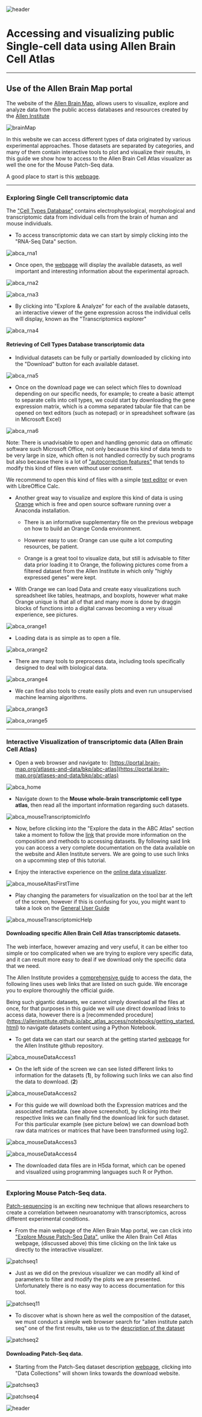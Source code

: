 
![header](/Tutoriales-IFC/assets/header.png)





# Accessing and visualizing public Single-cell data using Allen Brain Cell Atlas

___

## Use of the Allen Brain Map portal

The website of the [Allen Brain Map](https://portal.brain-map.org/), allows users to visualize, explore and analyze data from the public access databases and resources created by the [Allen Institute](https://alleninstitute.org/)

![brainMap](/Tutoriales-IFC/assets/scneuropics/portal.png)

In this website we can access different types of data originated by various experimental approaches. Those datasets are separated by categories, and many of them contain interactive tools to plot and visualize their results, in this guide we show how to access to the Allen Brain Cell Atlas visualizer as well the one for the Mouse Patch-Seq data.

A good place to start is this [webpage](https://portal.brain-map.org/atlases-and-data). 

---

### Exploring Single Cell transcriptomic data

The ["Cell Types Database"](https://celltypes.brain-map.org/) contains electrophysological, morphological and transcriptomic data from individual cells from the brain of human and mouse individuals.

- To access transcriptomic data we can start by simply clicking into the "RNA-Seq Data" section. 

![abca_rna1](/Tutoriales-IFC/assets/scneuropics/rna1.png)

- Once open, the [webpage](https://portal.brain-map.org/atlases-and-data/rnaseq) will display the available datasets, as well important and interesting information about the experimental aproach.

![abca_rna2](/Tutoriales-IFC/assets/scneuropics/rna2.png)

![abca_rna3](/Tutoriales-IFC/assets/scneuropics/rna3.png)

- By clicking into "Explore & Analyze" for each of the available datasets, an interactive viewer of the gene expression across the individual cells will display, known as the "Transcriptomics explorer"

![abca_rna4](/Tutoriales-IFC/assets/scneuropics/rna4.png)

#### Retrieving of Cell Types Database transcriptomic data

- Individual datasets can be fully or partially downloaded by clicking into the "Download" button for each available dataset. 

![abca_rna5](/Tutoriales-IFC/assets/scneuropics/rna5.png)

- Once on the download page we can select which files to download depending on our specific needs, for example; to create a basic attempt to separate cells into cell types, we could start by downloading the gene expression matrix, which is a comma separated tabular file that can be opened on text editors (such as notepad) or in spreadsheet software (as in Microsoft Excel)

![abca_rna6](/Tutoriales-IFC/assets/scneuropics/rna6.png)

Note: There is unadvisable to open and handling genomic data on offimatic software such Microsoft Office, not only because this kind of data tends to be very large in size, which often is not handled correctly by such programs but also because there is a lot of ["autocorrection features"](https://www.nature.com/articles/d41586-021-02211-4#:~:text=They%20found%20that%20one%2Dfifth,perpetuated%20and%20distort%20further%20analyses.) that tends to modify this kind of files even without user consent.

We recommend to open this kind of files with a simple [text editor](https://en.wikipedia.org/wiki/List_of_text_editors) or even with LibreOffice Calc. 

- Another great way to visualize and explore this kind of data is using [Orange](https://orangedatamining.com/) which is free and open source software running over a Anaconda installation.

    - There is an informative supplementary file on the previous webpage on how to build an Orange Conda environment. 
    
    - However easy to use: Orange can use quite a lot computing resources, be patient.

    - Orange is a great tool to visualize data, but still is advisable to filter data prior loading it to Orange, the following pictures come from a filtered dataset from the Allen Institute in which only "highly expressed genes" were kept.

- With Orange we can load Data and create easy visualizations such spreadsheet like tables, heatmaps, and boxplots, however what make Orange unique is that all of that and many more is done by draggin blocks of functions into a digital canvas becoming a very visual experience, see pictures.

![abca_orange1](/Tutoriales-IFC/assets/scneuropics/orange1.png)

- Loading data is as simple as to open a file.

![abca_orange2](/Tutoriales-IFC/assets/scneuropics/orange2.png)
    
- There are many tools to preprocess data, including tools specifically designed to deal with biological data.

![abca_orange4](/Tutoriales-IFC/assets/scneuropics/orange4.png)

- We can find also tools to create easily plots and even run unsupervised machine learning algorithms.

![abca_orange3](/Tutoriales-IFC/assets/scneuropics/orange3.png)

![abca_orange5](/Tutoriales-IFC/assets/scneuropics/orange5.png)


---

### Interactive Visualization of transcriptomic data (Allen Brain Cell Atlas)

- Open a web browser and navigate to: [https://portal.brain-map.org/atlases-and-data/bkp/abc-atlas](https://portal.brain-map.org/atlases-and-data/bkp/abc-atlas)

![abca_home](/Tutoriales-IFC/assets/scneuropics/abca1.png)

- Navigate down to the **Mouse whole-brain transcriptomic cell type atlas**, then read all the important information regarding such datasets.

![abca_mouseTranscriptomicInfo](/Tutoriales-IFC/assets/scneuropics/abca2.png)

- Now, before clicking into the "Explore the data in the ABC Atlas" section take a moment to follow the [link](https://alleninstitute.github.io/abc_atlas_access/intro.html) that provide more information on the composition and methods to accessing datasets. By following said link you can access a very complete documentation on the data available on the website and Allen Institute servers. We are going to use such links on a upcomming step of this tutorial.

- Enjoy the interactive experience on the [online data visualizer](https://knowledge.brain-map.org/data/LVDBJAW8BI5YSS1QUBG/explore).

![abca_mouseAltasFirstTime](/Tutoriales-IFC/assets/scneuropics/abca-warning.png)

- Play changing the parameters for visualization on the tool bar at the left of the screen, however if this is confusing for you, you might want to take a look on the [General User Guide](https://community.brain-map.org/t/introducing-the-allen-brain-cell-atlas/2444)

![abca_mouseTranscriptomicHelp](/Tutoriales-IFC/assets/scneuropics/abca3.png)

#### Downloading specific Allen Brain Cell Atlas transcriptomic datasets.

The web interface, however amazing and very useful, it can be either too simple or too complicated when we are trying to explore very specific data, and it can result more easy to deal if we download only the specific data that we need.

The Allen Institute provides a [comprehensive guide](https://alleninstitute.github.io/abc_atlas_access/notebooks/getting_started.html) to access the data, the following lines uses web links that are listed on such guide. We encorage you to explore thoroughly the official guide.

Being such gigantic datasets, we cannot simply download all the files at once, for that purposes in this guide we will use direct download links to access data, however there is a [recommended procedure] (https://alleninstitute.github.io/abc_atlas_access/notebooks/getting_started.html) to navigate datasets content using a Python Notebook.

- To get data we can start our search at the getting started [webpage](https://alleninstitute.github.io/abc_atlas_access/notebooks/getting_started.html) for the Allen Institute github repository.

![abca_mouseDataAccess1](/Tutoriales-IFC/assets/scneuropics/data1.png)

- On the left side of the screen we can see listed different links to information for the datasets (**1**), by following such links we can also find the data to download. (**2**)

![abca_mouseDataAccess2](/Tutoriales-IFC/assets/scneuropics/data2.png)

- For this guide we will download both the Expression matrices and the associated metadata. (see above screenshot), by clicking into their respective links we can finally find the download link for such dataset. For this particular example (see picture below) we can download both raw data matrices or matrices that have been transformed using log2.

![abca_mouseDataAccess3](/Tutoriales-IFC/assets/scneuropics/data3.png)


![abca_mouseDataAccess4](/Tutoriales-IFC/assets/scneuropics/data4.png)

- The downloaded data files are in H5da format, which can be opened and visualized using programming languages such R or Python.

---

### Exploring Mouse Patch-Seq data.

[Patch-sequencing](https://en.wikipedia.org/wiki/Patch-sequencing) is an exciting new technique that allows researchers to create a correlation between neuroanatomy with transcriptomics, across different experimental conditions.

- From the main webpage of the Allen Brain Map portal, we can click into   ["Explore Mouse Patch-Seq Data"](https://knowledge.brain-map.org/data/1HEYEW7GMUKWIQW37BO/specimens), unlike the Allen Brain Cell Atlas webpage, (discussed above) this time clicking on the link take us directly to the interactive visualizer.

![patchseq1](/Tutoriales-IFC/assets/scneuropics/patch1.png)

- Just as we did on the previous visualizer we can modify all kind of parameters to filter and modify the plots we are presented. Unfortunately there is no easy way to access documentation for this tool. 

![patchseq11](/Tutoriales-IFC/assets/scneuropics/patch11.png)

- To discover what is shown here as well the composition of the dataset, we must conduct a simple web browser search for "allen institute patch seq" one of the first results, take us to the [description of the dataset](https://knowledge.brain-map.org/data/1HEYEW7GMUKWIQW37BO/summary)

![patchseq2](/Tutoriales-IFC/assets/scneuropics/patch2.png)

#### Downloading Patch-Seq data. 

- Starting from the Patch-Seq dataset description [webpage](https://knowledge.brain-map.org/data/1HEYEW7GMUKWIQW37BO/summary), clicking into "Data Collections" will shown links towards the download website.

![patchseq3](/Tutoriales-IFC/assets/scneuropics/patch3.png)

![patchseq4](/Tutoriales-IFC/assets/scneuropics/patch4.png)






![header](/Tutoriales-IFC/assets/header.png)

